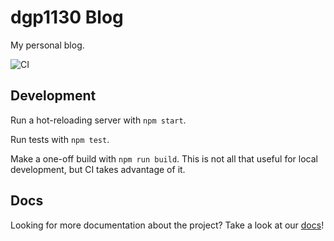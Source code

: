 # dgp1130 Blog

My personal blog.

<!-- CI status badge. -->
![CI](https://github.com/dgp1130/blog/workflows/CI/badge.svg?branch=main)

## Development

Run a hot-reloading server with `npm start`.

Run tests with `npm test`.

Make a one-off build with `npm run build`. This is not all that useful for local
development, but CI takes advantage of it.

## Docs

Looking for more documentation about the project? Take a look at our
[docs](doc/)!